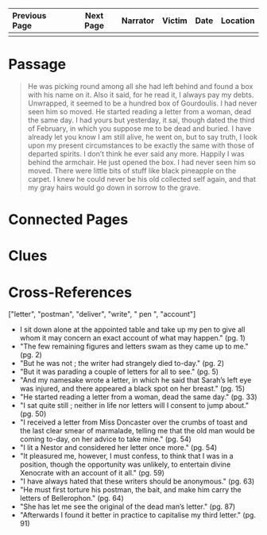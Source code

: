 | Previous Page | Next Page | Narrator | Victim | Date | Location |
|:--------------|:---------:|---------:|-------:|-----:|---------:|
|               |           |          |        |      |          |

# Passage
>He was picking round among all she had left behind and found a box with his name on it. Also it said, for he read it, I always pay my debts. Unwrapped, it seemed to be a hundred box of Gourdoulis. I had never seen him so moved. He started reading a letter from a woman, dead the same day. I had yours but yesterday, it sai, though dated the third of February, in which you suppose me to be dead and buried. I have already let you know I am still alive, he went on, but to say truth, I look upon my present circumstances to be exactly the same with those of departed spirits. I don’t think he ever said any more. Happily I was behind the armchair. He just opened the box. I had never seen him so moved. There were little bits of stuff like black pineapple on the carpet. I knew he could never be his old collected self again, and that my gray hairs would go down in sorrow to the grave. 
# Connected Pages
# Clues
# Cross-References
["letter", "postman", "deliver", "write", " pen ", "account"]
* I sit down alone at the appointed table and take up my pen to give all whom it may concern an exact account of what may happen." (pg. 1)
* "The few remaining figures and letters swam as they came up to me." (pg. 2)
* "But he was not ; the writer had strangely died to-day." (pg. 2)
* "But it was parading a couple of letters for all to see." (pg. 5)
* "And my namesake wrote a letter, in which he said that Sarah’s left eye was injured, and there appeared a black spot on her breast." (pg. 15)
* "He started reading a letter from a woman, dead the same day." (pg. 33)
* "I sat quite still ; neither in life nor letters will I consent to jump about." (pg. 50)
* "I received a letter from Miss Doncaster over the crumbs of toast and the last clear smear of marmalade, telling me that the old man would be coming to-day, on her advice to take mine." (pg. 54)
* "I lit a Nestor and considered her letter once more." (pg. 54)
* "It pleasured me, however, I must confess, to think that I was in a position, though the opportunity was unlikely, to entertain divine Xenocrate with an account of it all." (pg. 59)
* "I have always hated that these writers should be anonymous." (pg. 63)
* "He must first torture his postman, the bait, and make him carry the letters of Bellerophon." (pg. 64)
* "She has let me see the original of the dead man’s letter." (pg. 87)
* "Afterwards I found it better in practice to capitalise my third letter." (pg. 91)